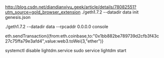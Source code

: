 http://blog.csdn.net/diandianxiyu_geek/article/details/78082551?utm_source=gold_browser_extension
./geth1.7.2 --datadir data init genesis.json

./geth1.7.2 --datadir data   --rpcaddr 0.0.0.0  console

eth.sendTransaction({from:eth.coinbase,to:"0x1bb882be789739d2cfb3f43c27c75ffa79e3afd4",value:web3.toWei(3,"ether")}

systemctl disable lightdm.service
sudo service lightdm start